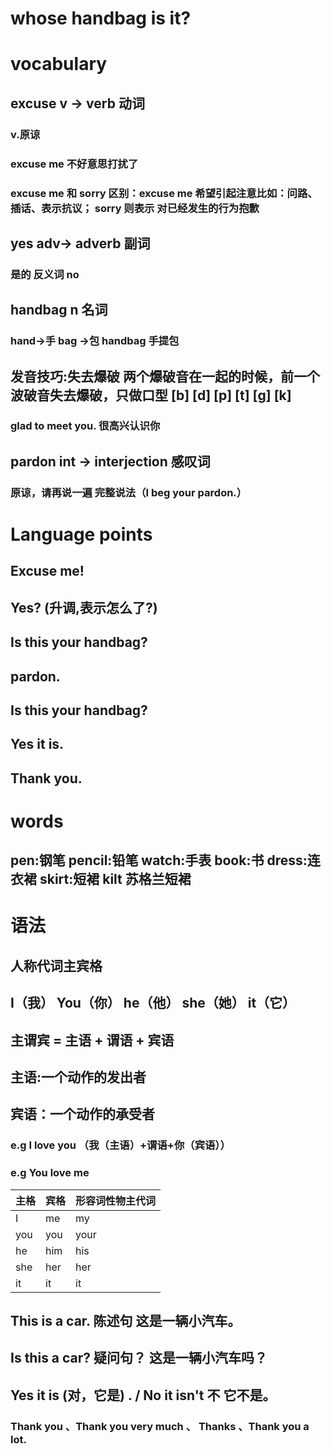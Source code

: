 # whose handbag is it?

# vocabulary

## excuse v -> verb 动词

### v.原谅

### excuse me 不好意思打扰了

### excuse me 和 sorry 区别：excuse me 希望引起注意比如：问路、插话、表示抗议； sorry 则表示 对已经发生的行为抱歉

## yes adv-> adverb 副词

### 是的 反义词 no

## handbag n 名词

### hand->手 bag ->包 handbag 手提包

## 发音技巧:失去爆破 两个爆破音在一起的时候，前一个波破音失去爆破，只做口型 [b] [d] [p] [t] [g] [k]

### glad to meet you. 很高兴认识你

## pardon int -> interjection 感叹词

### 原谅，请再说一遍 完整说法（I beg your pardon.）

# Language points

## Excuse me!

## Yes? (升调,表示怎么了?)

## Is this your handbag?

## pardon.

## Is this your handbag?

## Yes it is.

## Thank you.

# words

## pen:钢笔 pencil:铅笔 watch:手表 book:书 dress:连衣裙 skirt:短裙 kilt 苏格兰短裙

# 语法

## 人称代词主宾格

## I（我） You（你） he（他） she（她） it（它）

## 主谓宾 = 主语 + 谓语 + 宾语

## 主语:一个动作的发出者

## 宾语：一个动作的承受者

### e.g I love you （我（主语）+谓语+你（宾语））

### e.g You love me

| 主格 | 宾格 | 形容词性物主代词 |
| ---- | ---- | ---------------- |
| I    | me   | my               |
| you  | you  | your             |
| he   | him  | his              |
| she  | her  | her              |
| it   | it   | it               |

## This is a car. 陈述句   这是一辆小汽车。
## Is this a car? 疑问句？ 这是一辆小汽车吗？
## Yes it is (对，它是) . / No it isn't 不 它不是。

### Thank you 、Thank you very much 、 Thanks 、Thank you a lot. 
